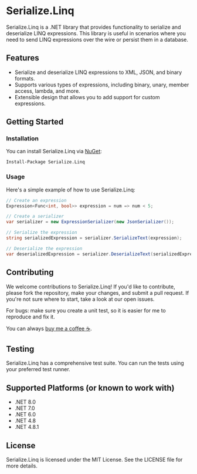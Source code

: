 # Serialize.Linq

Serialize.Linq is a .NET library that provides functionality to serialize and deserialize LINQ expressions.
This library is useful in scenarios where you need to send LINQ expressions over the wire or persist them in a database.

## Features

- Serialize and deserialize LINQ expressions to XML, JSON, and binary formats.
- Supports various types of expressions, including binary, unary, member access, lambda, and more.
- Extensible design that allows you to add support for custom expressions.

## Getting Started

### Installation

You can install Serialize.Linq via [NuGet][1]:

```
Install-Package Serialize.Linq
```

### Usage

Here's a simple example of how to use Serialize.Linq:

```csharp
// Create an expression
Expression<Func<int, bool>> expression = num => num < 5;

// Create a serializer
var serializer = new ExpressionSerializer(new JsonSerializer());

// Serialize the expression
string serializedExpression = serializer.SerializeText(expression);

// Deserialize the expression
var deserializedExpression = serializer.DeserializeText(serializedExpression);
```

## Contributing

We welcome contributions to Serialize.Linq!
If you'd like to contribute, please fork the repository, make your changes, and submit a pull request.
If you're not sure where to start, take a look at our open issues.

For bugs: make sure you create a unit test, so it is easier for me to reproduce and fix it.

You can always [buy me a coffee :coffee:][2].

## Testing

Serialize.Linq has a comprehensive test suite. You can run the tests using your preferred test runner.

## Supported Platforms (or known to work with)

- .NET 8.0
- .NET 7.0
- .NET 6.0
- .NET 4.8
- .NET 4.8.1

## License

Serialize.Linq is licensed under the MIT License. See the LICENSE file for more details.

[1]: http://nuget.org/packages/Serialize.Linq
[2]: https://www.buymeacoffee.com/esskar
